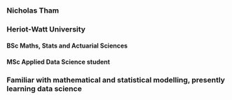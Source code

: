 ### Nicholas Tham
### Heriot-Watt University
#### BSc Maths, Stats and Actuarial Sciences
#### MSc Applied Data Science student
### Familiar with mathematical and statistical modelling, presently learning data science
<!---
nicholastys/nicholastys is a ✨ special ✨ repository because its `README.md` (this file) appears on your GitHub profile.
You can click the Preview link to take a look at your changes.
--->
